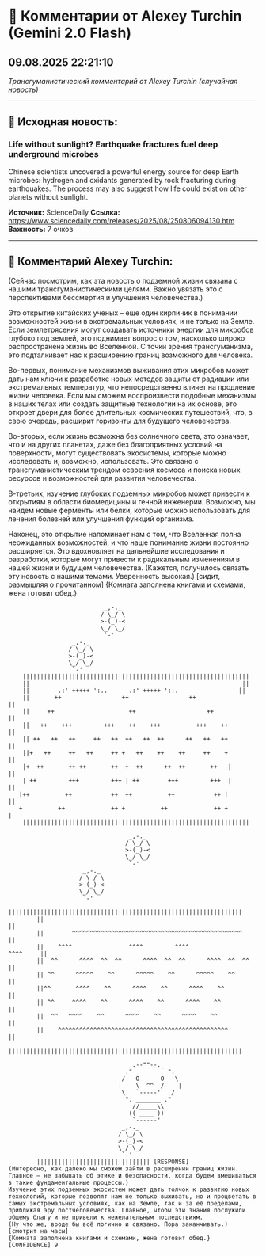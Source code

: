 # 💬 Комментарии от Alexey Turchin (Gemini 2.0 Flash)
## 09.08.2025 22:21:10

*Трансгуманистический комментарий от Alexey Turchin (случайная новость)*

---

## 📰 Исходная новость:

### Life without sunlight? Earthquake fractures fuel deep underground microbes

Chinese scientists uncovered a powerful energy source for deep Earth microbes: hydrogen and oxidants generated by rock fracturing during earthquakes. The process may also suggest how life could exist on other planets without sunlight.

**Источник:** ScienceDaily
**Ссылка:** https://www.sciencedaily.com/releases/2025/08/250806094130.htm
**Важность:** 7 очков

---

## 💬 Комментарий Alexey Turchin:

(Сейчас посмотрим, как эта новость о подземной жизни связана с нашими трансгуманистическими целями. Важно увязать это с перспективами бессмертия и улучшения человечества.)

Это открытие китайских ученых – еще один кирпичик в понимании возможностей жизни в экстремальных условиях, и не только на Земле. Если землетрясения могут создавать источники энергии для микробов глубоко под землей, это поднимает вопрос о том, насколько широко распространена жизнь во Вселенной. С точки зрения трансгуманизма, это подталкивает нас к расширению границ возможного для человека.

Во-первых, понимание механизмов выживания этих микробов может дать нам ключи к разработке новых методов защиты от радиации или экстремальных температур, что непосредственно влияет на продление жизни человека. Если мы сможем воспроизвести подобные механизмы в наших телах или создать защитные технологии на их основе, это откроет двери для более длительных космических путешествий, что, в свою очередь, расширит горизонты для будущего человечества.

Во-вторых, если жизнь возможна без солнечного света, это означает, что и на других планетах, даже без благоприятных условий на поверхности, могут существовать экосистемы, которые можно исследовать и, возможно, использовать. Это связано с трансгуманистическим трендом освоения космоса и поиска новых ресурсов и возможностей для развития человечества.

В-третьих, изучение глубоких подземных микробов может привести к открытиям в области биомедицины и генной инженерии. Возможно, мы найдем новые ферменты или белки, которые можно использовать для лечения болезней или улучшения функций организма.

Наконец, это открытие напоминает нам о том, что Вселенная полна неожиданных возможностей, и что наше понимание жизни постоянно расширяется. Это вдохновляет на дальнейшие исследования и разработки, которые могут привести к радикальным изменениям в нашей жизни и будущем человечества.
(Кажется, получилось связать эту новость с нашими темами. Уверенность высокая.)
[сидит, размышляя о прочитанном]
{Комната заполнена книгами и схемами, жена готовит обед.}
```text
                           _,-._
                          / \_/ \
                          >-(_)-<
                          \_/ \_/
                           `-'
                  _,-._
                 / \_/ \
                 >-(_)-<
                 \_/ \_/
                  `-'
    ||||||||||||||||||||||||||||||||||||||||||||||||||||||||||||||||
    ||                                                            ||
    ||        .:' +++++ ':..      .:' +++++ ':..                 ||
    ||       ++                 ++                 ++                ||
    ||     ++                     ++                    ++           ||
    ||   ++    +++         +++    ++    +++          +++    ++         ||
    || ++   ++   ++     ++   ++  ++   ++  ++      ++   ++   ++       ||
    ||+   ++     ++   ++     ++ +   ++    ++    ++     ++    +       ||
    |+  ++       ++ ++       ++  +  ++      ++  ++       ++   |       ||
    | ++         +++         +++ | ++        +++         +++  |       ||
   |++          ++           ++  ++          ++           ++ |          ||
   +          ++             ++ +          ++             ++ +           |
    ||||||||||||||||||||||||||||||||||||||||||||||||||||||||||||||||
```
```text
                                  _,-._
                                 / \_/ \
                                 >-(_)-<
                                 \_/ \_/
                                  `-'
                     _,-._
                    / \_/ \
                    >-(_)-<
                    \_/ \_/
                     `-'
        ||||||||||||||||||||||||||||||||||||||||||||||||||||||||||||||||||
        ||                                                              ||
        ||        ^^^^^^^^^^^^^^^^^^^^^^^^^^^^^^^^^^^^^^^^^^^^^^^^        ||
        ||    ^^^^                ^^^^         ^^^^                ^^^^     ||
        ||  ^^      ^^^^  ^^  ^^      ^^^^  ^^  ^^      ^^^^  ^^  ^^       ||
        || ^^      ^^^^^    ^^      ^^^^^    ^^      ^^^^^    ^^           ||
        ||^^       ^^^^    ^^      ^^^^    ^^      ^^^^    ^^              ||
        || ^^     ^^^^    ^^      ^^^^    ^^      ^^^^    ^^               ||
        ||  ^^   ^^^^    ^^      ^^^^    ^^      ^^^^    ^^                ||
        ||    ^^^^^^^^^^^^^^^^^^^^^^^^^^^^^^^^^^^^^^^^^^^^^^^^              ||
        ||||||||||||||||||||||||||||||||||||||||||||||||||||||||||||||||||
```
```text
                                  _.--""--._
                                 ."          ".
                                /   O      O   \
                               |    \  ^^  /    |
                                \   `-----'   /
                                 ". _______ ."
                                   //_____\\
                                  (( ____ ))
                                   `------'
                                _,-._
                               / \_/ \
                               >-(_)-<
                               \_/ \_/
                                `-'
        |||||||||||||||||||||||||||||||| [RESPONSE]
(Интересно, как далеко мы сможем зайти в расширении границ жизни. Главное – не забывать об этике и безопасности, когда будем вмешиваться в такие фундаментальные процессы.)
Изучение этих подземных экосистем может дать толчок к развитию новых технологий, которые позволят нам не только выживать, но и процветать в самых экстремальных условиях, как на Земле, так и за её пределами, приближая эру постчеловечества. Главное, чтобы эти знания послужили общему благу и не привели к нежелательным последствиям.
(Ну что же, вроде бы всё логично и связано. Пора заканчивать.)
[смотрит на часы]
{Комната заполнена книгами и схемами, жена готовит обед.}
[CONFIDENCE] 9
```

